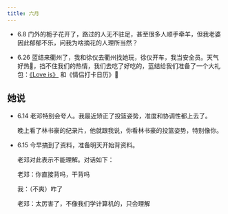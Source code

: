 ```yaml
---
title: 六月
---
```


- 6.8 门外的栀子花开了，路过的人无不驻足，甚至很多人顺手牵羊，但我老婆因此郁郁不乐，问我为啥摘花的人理所当然？

- 6.26 蓝结来衢州了，我和徐仪去衢州找她玩，徐仪开车，我当安全员。天气好热🫠，挡不住我们的热情，我们去吃了好吃的，蓝结给我们准备了一个大礼包：[《Love is》](https://book.douban.com/subject/34780357/) 和《情侣打卡日历》📅

## 她说

- 6.14 老邓特别会夸人。我最近矫正了投篮姿势，准度和协调性都上去了。

  晚上看了林书豪的纪录片，他就跟我说，你看林书豪的投篮姿势，特别像你。

- 6.15 今早搞到了资料，准备明天开始背资料。

  老邓对此表示不能理解。对话如下：

  老邓：你直接背吗，干背吗

  我：（不爽）咋了

  老邓：太厉害了，不像我们学计算机的，只会理解

